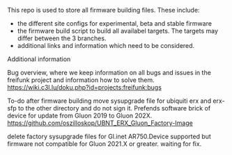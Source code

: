 This repo is used to store all firmware building files.
These include:
- the different site configs for experimental, beta and stable firmware
- the firmware build script to build all availabel targets. The targets may differ between the 3 branches.
- additional links and information which need to be considered.

Additional information

Bug overview, where we keep information on all bugs and issues in the freifunk project and information how to solve them.
https://wiki.c3l.lu/doku.php?id=projects:freifunk:bugs

To-do after firmware building
move sysupgrade file for ubiquiti erx and erx-sfp to the other directory and do not sign it. Prefends software brick of device for update from Gluon 2019 to Gluon 202X.
https://github.com/oszilloskop/UBNT_ERX_Gluon_Factory-Image
 
delete factory sysupgrade files for Gl.inet AR750.Device supported but firmware not compatible for Gluon 2021.X or greater. waiting for fix.
